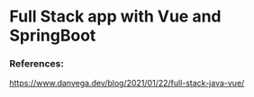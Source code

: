 # Full Stack app with Vue and SpringBoot
### References:
https://www.danvega.dev/blog/2021/01/22/full-stack-java-vue/
